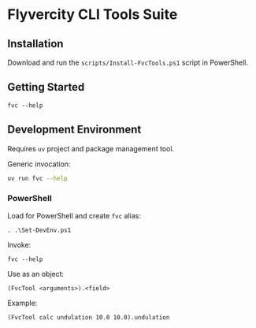 # Flyvercity CLI Tools Suite

## Installation

Download and run the `scripts/Install-FvcTools.ps1` script in PowerShell.

## Getting Started

```pwsh
fvc --help
```

## Development Environment

Requires `uv` project and package management tool.

Generic invocation:

```bash
uv run fvc --help
```

### PowerShell

Load for PowerShell and create `fvc` alias:

```pwsh
. .\Set-DevEnv.ps1
```

Invoke:

```pwsh
fvc --help
```

Use as an object:

```pwsh
(FvcTool <arguments>).<field>
```

Example:

```pwsh
(FvcTool calc undulation 10.0 10.0).undulation
```
